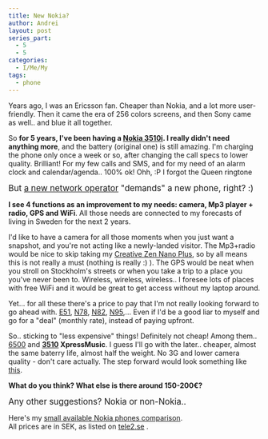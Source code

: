 ```yaml
---
title: New Nokia?
author: Andrei
layout: post
series_part:
  - 5
  - 5
categories:
  - I/Me/My
tags:
  - phone
---
```

Years ago, I was an Ericsson fan. Cheaper than Nokia, and a lot more user-friendly. Then it came the era of 256 colors screens, and then Sony came as well.. and blue it all together.

So **for 5 years, I've been having a [Nokia 3510i][1]. I really didn't need anything more**, and the battery (original one) is still amazing. I'm charging the phone only once a week or so, after changing the call specs to lower quality. Brilliant! For my few calls and SMS, and for my need of an alarm clock and calendar/agenda.. 100% ok! Ohh, :P I forgot the Queen ringtone

<big>But <a href="http://blog.andreineculau.com/2008/08/tele2comviq/">a new network operator</a> "demands" a new phone, right? :)</big>



**I see 4 functions as an improvement to my needs: camera, Mp3 player + radio, GPS and WiFi**. All those needs are connected to my forecasts of living in Sweden for the next 2 years.

I'd like to have a camera for all those moments when you just want a snapshot, and you're not acting like a newly-landed visitor. The Mp3+radio would be nice to skip taking my [Creative Zen Nano Plus][2], so by all means this is not really a must (nothing is really :) ). The GPS would be neat when you stroll on Stockholm's streets or when you take a trip to a place you you've never been to. Wireless, wireless, wireless.. I foresee lots of places with free WiFi and it would be great to get access without my laptop around.

Yet... for all these there's a price to pay that I'm not really looking forward to go ahead with. [E51][3], [N78][4], [N82][5], [N95][6],... Even if I'd be a good liar to myself and go for a "deal" (monthly rate), instead of paying upfront.

So.. sticking to "less expensive" things! Definitely not cheap! Among them.. [6500][7] and **[3510][8] XpressMusic**. I guess I'll go with the later.. cheaper, almost the same baterry life, almost half the weight. No 3G and lower camera quality - don't care actually. The step forward would look something like [this][9].

**What do you think? What else is there around 150-200€?**

<big>Any other suggestions? Nokia or non-Nokia..</big>

Here's my [small available Nokia phones comparison][10].  
All prices are in SEK, as listed on [tele2.se][11] .

 [1]: http://www.gsmarena.com/nokia_3510i-344.php
 [2]: http://ro.europe.creative.com/products/product.asp?category=213&subcategory=214&product=12720
 [3]: http://www.gsmarena.com/nokia_e51-2106.php
 [4]: http://www.gsmarena.com/nokia_n78-2254.php
 [5]: http://www.gsmarena.com/nokia_n82-2177.php
 [6]: http://www.gsmarena.com/nokia_n95-1716.php
 [7]: http://www.gsmarena.com/nokia_6500_slide-1996.php
 [8]: http://www.gsmarena.com/nokia_5310-2087.php
 [9]: http://www.gsmarena.com/compare.php3?idPhone2=344&idPhone1=2087
 [10]: http://files.andreineculau.com/sweden/tele2comviq_nokia_comparison.xlsx
 [11]: http://www.tele2.se